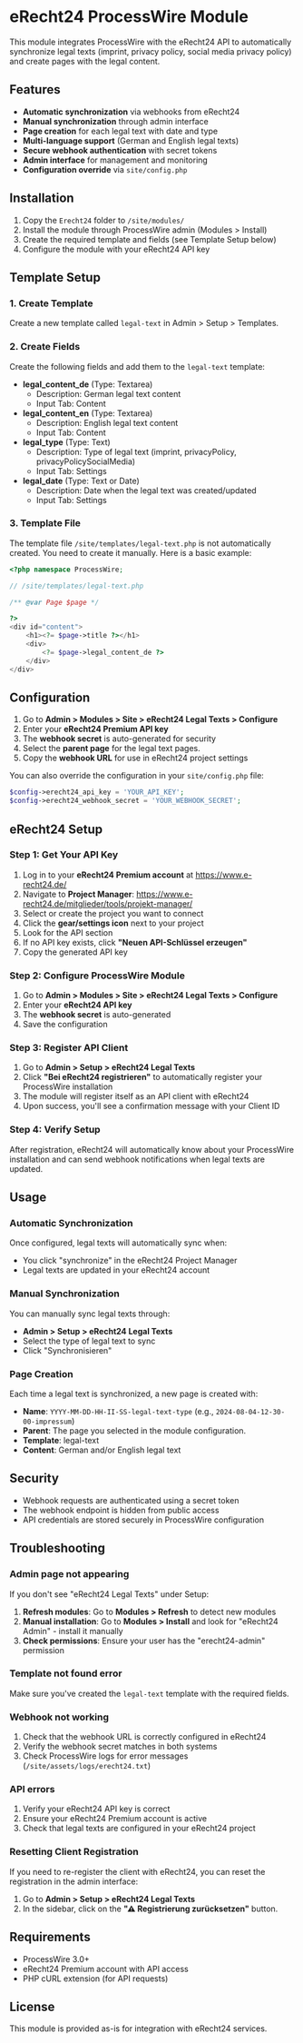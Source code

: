 # eRecht24 ProcessWire Module

This module integrates ProcessWire with the eRecht24 API to automatically synchronize legal texts (imprint, privacy policy, social media privacy policy) and create pages with the legal content.

## Features

- **Automatic synchronization** via webhooks from eRecht24
- **Manual synchronization** through admin interface
- **Page creation** for each legal text with date and type
- **Multi-language support** (German and English legal texts)
- **Secure webhook authentication** with secret tokens
- **Admin interface** for management and monitoring
- **Configuration override** via `site/config.php`

## Installation

1.  Copy the `Erecht24` folder to `/site/modules/`
2.  Install the module through ProcessWire admin (Modules > Install)
3.  Create the required template and fields (see Template Setup below)
4.  Configure the module with your eRecht24 API key

## Template Setup

### 1. Create Template

Create a new template called `legal-text` in Admin > Setup > Templates.

### 2. Create Fields

Create the following fields and add them to the `legal-text` template:

-   **legal\_content\_de** (Type: Textarea)
    -   Description: German legal text content
    -   Input Tab: Content
-   **legal\_content\_en** (Type: Textarea)
    -   Description: English legal text content
    -   Input Tab: Content
-   **legal\_type** (Type: Text)
    -   Description: Type of legal text (imprint, privacyPolicy, privacyPolicySocialMedia)
    -   Input Tab: Settings
-   **legal\_date** (Type: Text or Date)
    -   Description: Date when the legal text was created/updated
    -   Input Tab: Settings

### 3. Template File

The template file `/site/templates/legal-text.php` is not automatically created. You need to create it manually. Here is a basic example:

```php
<?php namespace ProcessWire;

// /site/templates/legal-text.php

/** @var Page $page */

?>
<div id="content">
    <h1><?= $page->title ?></h1>
    <div>
        <?= $page->legal_content_de ?>
    </div>
</div>
```

## Configuration

1.  Go to **Admin > Modules > Site > eRecht24 Legal Texts > Configure**
2.  Enter your **eRecht24 Premium API key**
3.  The **webhook secret** is auto-generated for security
4.  Select the **parent page** for the legal text pages.
5.  Copy the **webhook URL** for use in eRecht24 project settings

You can also override the configuration in your `site/config.php` file:

```php
$config->erecht24_api_key = 'YOUR_API_KEY';
$config->erecht24_webhook_secret = 'YOUR_WEBHOOK_SECRET';
```

## eRecht24 Setup

### Step 1: Get Your API Key

1.  Log in to your **eRecht24 Premium account** at https://www.e-recht24.de/
2.  Navigate to **Project Manager**: https://www.e-recht24.de/mitglieder/tools/projekt-manager/
3.  Select or create the project you want to connect
4.  Click the **gear/settings icon** next to your project
5.  Look for the API section
6.  If no API key exists, click **"Neuen API-Schlüssel erzeugen"**
7.  Copy the generated API key

### Step 2: Configure ProcessWire Module

1.  Go to **Admin > Modules > Site > eRecht24 Legal Texts > Configure**
2.  Enter your **eRecht24 API key**
3.  The **webhook secret** is auto-generated
4.  Save the configuration

### Step 3: Register API Client

1.  Go to **Admin > Setup > eRecht24 Legal Texts**
2.  Click **"Bei eRecht24 registrieren"** to automatically register your ProcessWire installation
3.  The module will register itself as an API client with eRecht24
4.  Upon success, you'll see a confirmation message with your Client ID

### Step 4: Verify Setup

After registration, eRecht24 will automatically know about your ProcessWire installation and can send webhook notifications when legal texts are updated.

## Usage

### Automatic Synchronization

Once configured, legal texts will automatically sync when:

-   You click "synchronize" in the eRecht24 Project Manager
-   Legal texts are updated in your eRecht24 account

### Manual Synchronization

You can manually sync legal texts through:

-   **Admin > Setup > eRecht24 Legal Texts**
-   Select the type of legal text to sync
-   Click "Synchronisieren"

### Page Creation

Each time a legal text is synchronized, a new page is created with:

-   **Name**: `YYYY-MM-DD-HH-II-SS-legal-text-type` (e.g., `2024-08-04-12-30-00-impressum`)
-   **Parent**: The page you selected in the module configuration.
-   **Template**: legal-text
-   **Content**: German and/or English legal text

## Security

-   Webhook requests are authenticated using a secret token
-   The webhook endpoint is hidden from public access
-   API credentials are stored securely in ProcessWire configuration

## Troubleshooting

### Admin page not appearing

If you don't see "eRecht24 Legal Texts" under Setup:

1.  **Refresh modules**: Go to **Modules > Refresh** to detect new modules
2.  **Manual installation**: Go to **Modules > Install** and look for "eRecht24 Admin" - install it manually
3.  **Check permissions**: Ensure your user has the "erecht24-admin" permission

### Template not found error

Make sure you've created the `legal-text` template with the required fields.

### Webhook not working

1.  Check that the webhook URL is correctly configured in eRecht24
2.  Verify the webhook secret matches in both systems
3.  Check ProcessWire logs for error messages (`/site/assets/logs/erecht24.txt`)

### API errors

1.  Verify your eRecht24 API key is correct
2.  Ensure your eRecht24 Premium account is active
3.  Check that legal texts are configured in your eRecht24 project

### Resetting Client Registration

If you need to re-register the client with eRecht24, you can reset the registration in the admin interface:

1.  Go to **Admin > Setup > eRecht24 Legal Texts**
2.  In the sidebar, click on the **"⚠ Registrierung zurücksetzen"** button.

## Requirements

-   ProcessWire 3.0+
-   eRecht24 Premium account with API access
-   PHP cURL extension (for API requests)

## License

This module is provided as-is for integration with eRecht24 services.
